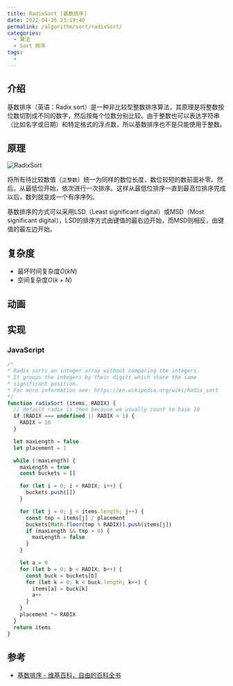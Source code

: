 ```yaml
---
title: RadixSort [基数排序]
date: 2022-04-26 23:19:40
permalink: /algorithm/sort/radixSort/
categories:
  - 算法
  - Sort 排序
tags:
  - 
---
```


## 介绍

基数排序（英语：Radix sort）是一种非比较型整数排序算法，其原理是将整数按位数切割成不同的数字，然后按每个位数分别比较。由于整数也可以表达字符串（比如名字或日期）和特定格式的浮点数，所以基数排序也不是只能使用于整数。

## 原理

![RadixSort](https://upload.wikimedia.org/wikipedia/commons/0/04/%E5%9F%BA%E6%95%B0%E6%8E%92%E5%BA%8F.gif)

将所有待比较数值（`正整数`）统一为同样的数位长度，数位较短的数前面补零。然后，从最低位开始，依次进行一次排序。这样从最低位排序一直到最高位排序完成以后，数列就变成一个有序序列。

基数排序的方式可以采用LSD（Least significant digital）或MSD（Most significant digital），LSD的排序方式由键值的最右边开始，而MSD则相反，由键值的最左边开始。

## 复杂度

- 最坏时间复杂度$O(kN)$
- 空间复杂度${\displaystyle O(k+N)}$

## 动画

<Bilibili id="BV1CY4y1t7TZ" :page="15"/>

## 实现

### JavaScript

```js
/*
* Radix sorts an integer array without comparing the integers.
* It groups the integers by their digits which share the same
* significant position.
* For more information see: https://en.wikipedia.org/wiki/Radix_sort
*/
function radixSort (items, RADIX) {
  // default radix is then because we usually count to base 10
  if (RADIX === undefined || RADIX < 1) {
    RADIX = 10
  }

  let maxLength = false
  let placement = 1

  while (!maxLength) {
    maxLength = true
    const buckets = []

    for (let i = 0; i < RADIX; i++) {
      buckets.push([])
    }

    for (let j = 0; j < items.length; j++) {
      const tmp = items[j] / placement
      buckets[Math.floor(tmp % RADIX)].push(items[j])
      if (maxLength && tmp > 0) {
        maxLength = false
      }
    }

    let a = 0
    for (let b = 0; b < RADIX; b++) {
      const buck = buckets[b]
      for (let k = 0; k < buck.length; k++) {
        items[a] = buck[k]
        a++
      }
    }
    placement *= RADIX
  }
  return items
}
```

## 参考

- [基数排序 - 维基百科，自由的百科全书](https://zh.wikipedia.org/wiki/%E5%9F%BA%E6%95%B0%E6%8E%92%E5%BA%8F)